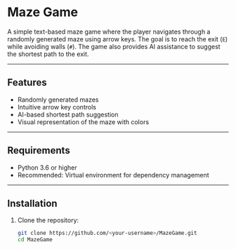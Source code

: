# Maze Game

A simple text-based maze game where the player navigates through a randomly generated maze using arrow keys. The goal is to reach the exit (`E`) while avoiding walls (`#`). The game also provides AI assistance to suggest the shortest path to the exit.

---

## Features

- Randomly generated mazes
- Intuitive arrow key controls
- AI-based shortest path suggestion
- Visual representation of the maze with colors

---

## Requirements

- Python 3.6 or higher
- Recommended: Virtual environment for dependency management

---

## Installation

1. Clone the repository:
   ```bash
   git clone https://github.com/<your-username>/MazeGame.git
   cd MazeGame
   ```
